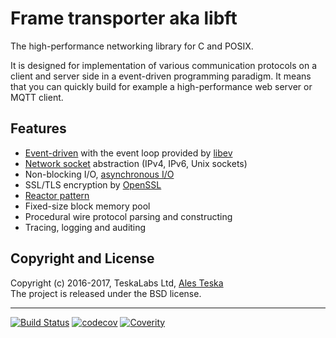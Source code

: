 # Frame transporter aka libft

The high-performance networking library for C and POSIX.

It is designed for implementation of various communication protocols on a client and server side in a event-driven programming paradigm. It means that you can quickly build for example a high-performance web server or MQTT client.

## Features

* [Event-driven](https://en.wikipedia.org/wiki/Event-driven) with the event loop provided by [libev](http://software.schmorp.de/pkg/libev.html)
* [Network socket](https://en.wikipedia.org/wiki/Network_socket) abstraction (IPv4, IPv6, Unix sockets)
* Non-blocking I/O, [asynchronous I/O](https://en.wikipedia.org/wiki/Asynchronous_I/O)
* SSL/TLS encryption by [OpenSSL](https://www.openssl.org)
* [Reactor pattern](https://en.wikipedia.org/wiki/Reactor_pattern)
* Fixed-size block memory pool
* Procedural wire protocol parsing and constructing
* Tracing, logging and auditing


## Copyright and License

Copyright (c) 2016-2017, TeskaLabs Ltd, [Ales Teska](https://github.com/ateska)  
The project is released under the BSD license.

---
[![Build Status](https://travis-ci.org/TeskaLabs/Frame-Transporter.svg?branch=master)](https://travis-ci.org/TeskaLabs/Frame-Transporter)
[![codecov](https://codecov.io/gh/TeskaLabs/Frame-Transporter/branch/master/graph/badge.svg)](https://codecov.io/gh/TeskaLabs/Frame-Transporter)
[![Coverity](https://scan.coverity.com/projects/9946/badge.svg)](https://scan.coverity.com/projects/teskalabs-frame_transporter)
